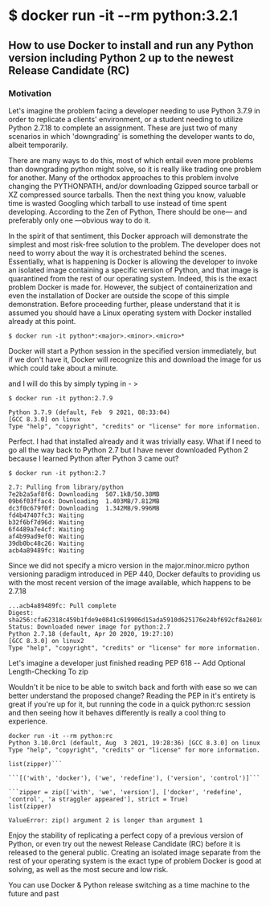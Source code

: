 # $ docker run -it --rm python:3.2.1
## How to use Docker to install and run any Python version including Python 2 up to the newest Release Candidate (RC)
### Motivation
Let's imagine the problem facing a developer needing to use Python 3.7.9 in order to replicate a clients' environment, or a student needing to utilize Python 2.7.18 to complete an assignment. These are just two of many scenarios in which 'downgrading' is something the developer wants to do, albeit temporarily.

There are many ways to do this, most of which entail even more problems than downgrading python might solve, so it is really like trading one problem for another. Many of the orthodox approaches to this problem involve changing the PYTHONPATH, and/or downloading Gzipped source tarball or XZ compressed source tarballs. Then the next thing you know, valuable time is wasted Googling which tarball to use instead of time spent developing. According to the Zen of Python, There should be one— and preferably only one —obvious way to do it.

In the spirit of that sentiment, this Docker approach will demonstrate the simplest and most risk-free solution to the problem. The developer does not need to worry about the way it is orchestrated behind the scenes. Essentially, what is happening is Docker is allowing the developer to invoke an isolated image containing a specific version of Python, and that image is quarantined from the rest of our operating system. Indeed, this is the exact problem Docker is made for. However, the subject of containerization and even the installation of Docker are outside the scope of this simple demonstration.  Before proceeding further, please understand that it is assumed you should have a Linux operating system with Docker installed already at this point.

```$ docker run -it python*:<major>.<minor>.<micro>*```

Docker will start a Python session in the specified version immediately, but if we don't have it, Docker will recognize this and download the image for us which could take about a minute.

 and I will do this by simply typing in - >


```$ docker run -it python:2.7.9```


```
Python 3.7.9 (default, Feb  9 2021, 08:33:04) 
[GCC 8.3.0] on linux
Type "help", "copyright", "credits" or "license" for more information.
```


Perfect. I had that installed already and it was trivially easy. What if I need to go all the way back to Python 2.7 but I have never downloaded Python 2 because I learned Python after Python 3 came out?


```$ docker run -it python:2.7```

```Unable to find image 'python:2.7' locally
2.7: Pulling from library/python
7e2b2a5af8f6: Downloading  507.1kB/50.38MB
09b6f03ffac4: Downloading  1.403MB/7.812MB
dc3f0c679f0f: Downloading  1.342MB/9.996MB
fd4b47407fc3: Waiting 
b32f6bf7d96d: Waiting 
6f4489a7e4cf: Waiting 
af4b99ad9ef0: Waiting 
39db0bc48c26: Waiting 
acb4a89489fc: Waiting
```

Since we did not specify a micro version in the major.minor.micro python versioning paradigm introduced in PEP 440, Docker defaults to providing us with the most recent version of the image available, which happens to be 2.7.18

```
...acb4a89489fc: Pull complete 
Digest: sha256:cfa62318c459b1fde9e0841c619906d15ada5910d625176e24bf692cf8a2601d
Status: Downloaded newer image for python:2.7
Python 2.7.18 (default, Apr 20 2020, 19:27:10) 
[GCC 8.3.0] on linux2
Type "help", "copyright", "credits" or "license" for more information.
```


Let's imagine a developer just finished reading PEP 618 -- Add Optional Length-Checking To zip

Wouldn't it be nice to be able to switch back and forth with ease so we can better understand the proposed change? Reading the PEP in it's entirety is great if you're up for it, but running the code in a quick python:rc session and then seeing how it behaves differently is really a cool thing to experience. 

```
docker run -it --rm python:rc
Python 3.10.0rc1 (default, Aug  3 2021, 19:28:36) [GCC 8.3.0] on linux
Type "help", "copyright", "credits" or "license" for more information.
```

```zipper = zip(['with', 'we', 'version'], ['docker', 'redefine', 'control', 'a straggler appeared'], strict = False)
list(zipper)```

```[('with', 'docker'), ('we', 'redefine'), ('version', 'control')]```

```zipper = zip(['with', 'we', 'version'], ['docker', 'redefine', 'control', 'a straggler appeared'], strict = True)
list(zipper)
```

```ValueError: zip() argument 2 is longer than argument 1```

Enjoy the stability of replicating a perfect copy of a previous version of Python, or even try out the newest Release Candidate (RC) before it is released to the general public. Creating an isolated image separate from the rest of your operating system is the exact type of problem Docker is good at solving, as well as the most secure and low risk.

You can use Docker & Python release switching as a time machine to the future and past
